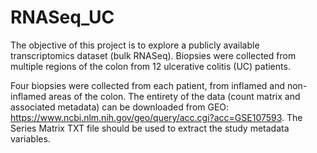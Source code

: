 # RNASeq_UC

The objective of this project is to explore a publicly available transcriptomics dataset (bulk RNASeq). Biopsies were collected from multiple regions of the colon from 12 ulcerative colitis (UC) patients. 

Four biopsies were collected from each patient, from inflamed and non-inflamed areas of the colon.
The entirety of the data (count matrix and associated metadata) can be downloaded from GEO: https://www.ncbi.nlm.nih.gov/geo/query/acc.cgi?acc=GSE107593. The Series Matrix TXT file should be used to extract the study metadata variables.

